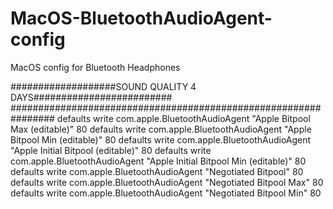 # MacOS-BluetoothAudioAgent-config
MacOS config for Bluetooth Headphones

###################SOUND QUALITY 4 DAYS#########################
################################################################
defaults write com.apple.BluetoothAudioAgent "Apple Bitpool Max (editable)" 80
defaults write com.apple.BluetoothAudioAgent "Apple Bitpool Min (editable)" 80
defaults write com.apple.BluetoothAudioAgent "Apple Initial Bitpool (editable)" 80
defaults write com.apple.BluetoothAudioAgent "Apple Initial Bitpool Min (editable)" 80
defaults write com.apple.BluetoothAudioAgent "Negotiated Bitpool" 80
defaults write com.apple.BluetoothAudioAgent "Negotiated Bitpool Max" 80
defaults write com.apple.BluetoothAudioAgent "Negotiated Bitpool Min" 80
